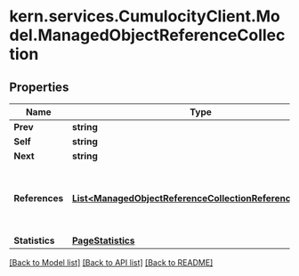 
# kern.services.CumulocityClient.Model.ManagedObjectReferenceCollection

## Properties

Name | Type | Description | Notes
------------ | ------------- | ------------- | -------------
**Prev** | **string** |  | [optional] 
**Self** | **string** |  | [optional] 
**Next** | **string** |  | [optional] 
**References** | [**List&lt;ManagedObjectReferenceCollectionReferencesInner&gt;**](ManagedObjectReferenceCollectionReferencesInner.md) | An array containing the details of all children (if any). | [optional] 
**Statistics** | [**PageStatistics**](PageStatistics.md) |  | [optional] 

[[Back to Model list]](../README.md#documentation-for-models)
[[Back to API list]](../README.md#documentation-for-api-endpoints)
[[Back to README]](../README.md)

